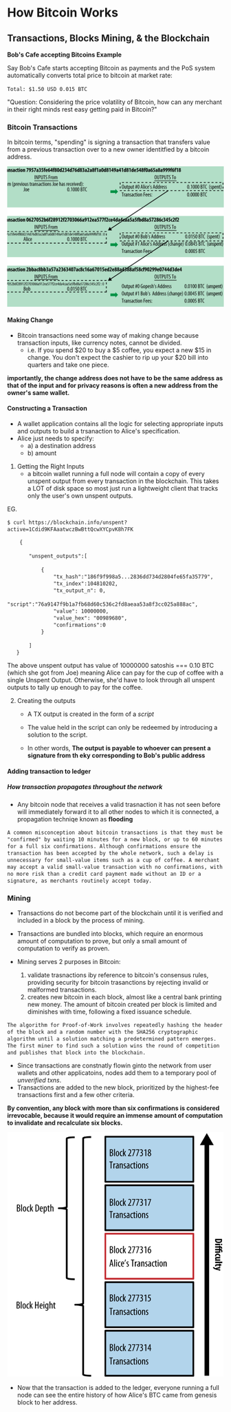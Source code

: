 # How Bitcoin Works

## Transactions, Blocks Mining, & the Blockchain

**Bob's Cafe accepting Bitcoins Example**

Say Bob's Cafe starts accepting Bitcoin as payments and the PoS system automatically converts total price to bitcoin at market rate:

`Total:
	$1.50 USD
	0.015 BTC
`

"Question: Considering the price volatility of Bitcoin, how can any merchant in their right minds rest easy getting paid in Bitcoin?"


### Bitcoin Transactions

In bitcoin terms, "spending" is signing a transaction that transfers value from a previous transaction over to a new owner identitfied by a bitcoin address.

![alt text](https://github.com/bitcoinbook/bitcoinbook/blob/develop/images/mbc2_0204.png?raw=true "Bitcoin Transactions Input Output")


#### Making Change

* Bitcoin transactions need some way of making change because transaction inputs, like currency notes, cannot be divided.
	* i.e. If you spend $20 to buy a $5 coffee, you expect a new $15 in change. You don't expect the cashier to rip up your $20 bill into quarters and take one piece.

**importantly, the change address does not have to be the same address as that of the input and for privacy reasons is often a new address from the owner's same wallet.**


#### Constructing a Transaction

* A wallet application contains all the logic for selecting appropriate inputs and outputs to build a trsanaction to Alice's specification.
* Alice just needs to specify:
	* a) a destination address
	* b) amount


1. Getting the Right Inputs
	* a bitcoin wallet running a full node will contain a copy of every unspent output from every transaction in the blockchain. This takes a LOT of disk space so most just run a lightweight client that tracks only the user's own unspent outputs.

 EG.
 ```
 $ curl https://blockchain.info/unspent?active=1Cdid9KFAaatwczBwBttQcwXYCpvK8h7FK
 ```

 ```
	 {

		"unspent_outputs":[

			{
				"tx_hash":"186f9f998a5...2836dd734d2804fe65fa35779",
				"tx_index":104810202,
				"tx_output_n": 0,
				"script":"76a9147f9b1a7fb68d60c536c2fd8aeaa53a8f3cc025a888ac",
				"value": 10000000,
				"value_hex": "00989680",
				"confirmations":0
			}

		]
	}
 ```


 The above unspent output has value of 10000000 satoshis === 0.10 BTC (which she got from Joe) meaning Alice can pay for the cup of coffee with a single Unspent Output. Otherwise, she'd have to look through all unspent outputs to tally up enough to pay for the coffee.


2. Creating the outputs
	* A TX output is created in the form of a *script*
	* The value held in the script can only be redeemed by introducing a solution to the script.

	* In other words, **The output is payable to whoever can present a signature from th eky corresponding to Bob's public address**



#### Adding transaction to ledger


##### How transaction propagates throughout the network
* Any bitcoin node that receives a valid trasnaction it has not seen before will immediately forward it to all other nodes to which it is connected, a propagation techniqe known as **flooding**

```
A common misconception about bitcoin transactions is that they must be "confirmed" by waiting 10 minutes for a new block, or up to 60 minutes for a full six confirmations. Although confirmations ensure the transaction has been accepted by the whole network, such a delay is unnecessary for small-value items such as a cup of coffee. A merchant may accept a valid small-value transaction with no confirmations, with no more risk than a credit card payment made without an ID or a signature, as merchants routinely accept today.

```

### Mining
* Transactions do not become part of the blockchain until it is verified and included in a block by the process of mining.
* Transactions are bundled into blocks, which require an enormous amount of computation to prove, but only a small amount of computation to verify as proven.

* Mining serves 2 purposes in Bitcoin:
	1. validate trasnactions iby reference to bitcoin's consensus rules, providing security for bitcoin trasanctions by rejecting invalid or malformed transactions.
	2. creates new bitcoin in each block, almost like a central bank printing new money. The amount of bitcoin created per block is limited and diminishes with time, following a fixed issuance schedule.

```
The algorithm for Proof-of-Work involves repeatedly hashing the header of the block and a random number with the SHA256 cryptographic algorithm until a solution matching a predetermined pattern emerges. The first miner to find such a solution wins the round of competition and publishes that block into the blockchain.
```

* Since transactions are constnatly flowin ginto the network from user wallets and other applicatoins, nodes add them to a temporary pool of *unverified txns*. 
* Transactions are added to the new block, prioritized by the highest-fee transactions first and a few other criteria. 

**By convention, any block with more than six confirmations is considered irrevocable, because it would require an immense amount of computation to invalidate and recalculate six blocks.** 


![alt text](https://github.com/bitcoinbook/bitcoinbook/raw/develop/images/mbc2_0209.png "Blockchain")

* Now that the transaction is added to the ledger, everyone running a full node can see the entire history of how Alice's BTC came from genesis block to her address. 































